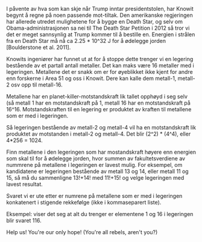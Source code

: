 I påvente av hva som kan skje når Trump inntar presidentstolen, har Knowit begynt å regne på noen passende mot-tiltak. Den amerikanske regjeringen har allerede utredet mulighetene for å bygge en Death Star, og selv om Obama-administrasjonen sa nei til The Death Star Petition i 2012 så tror vi det er meget sannsynlig at Trump kommer til å bestille en. Energien i strålen fra en Death Star må nå ca 2.25 * 10^32 J for å ødelegge jorden [Boulderstone et al. 2011].

Knowits ingeniører har funnet ut at for å stoppe dette trenger vi en legering bestående av et partall antall metaller. Det kan maks være 16 metaller med i legeringen. Metallene det er snakk om er for øyeblikket ikke kjent for andre enn forskerne i Area 51 og oss i Knowit. Dere kan kalle dem metall-1, metall-2 osv opp til metall-16.

Metallene har en planet-killer-motstandskraft lik tallet opphøyd i seg selv (så metall 1 har en motstandskraft på 1, metall 16 har en motstandskraft på 16^16. Motstandskraften til en legering er produktet av kraften til metallene som er med i legeringen.

Så legeringen bestående av metall-2 og metall-4 vil ha en motstandskraft lik produktet av motstanden i metall-2 og metall-4. Det blir (2^2) * (4^4), eller 4*256 = 1024.

Finn metallene i den legeringen som har mostandskraft høyere enn energien som skal til for å ødelegge jorden, hvor summen av fakultetsverdiene av nummrene på metallene i legeringen er lavest mulig. For eksempel, om kandidatene er legeringen bestående av metall 13 og 14, eller metall 11 og 15, så må du sammenligne 13!+14! med 11!+15! og velge legeringen med lavest resultat.

Svaret vi er ute etter er numrene på metallene som er med i legeringen konkatenert i stigende rekkefølge (ikke i kommaseparert liste).

Eksempel: viser det seg at alt du trenger er elementene 1 og 16 i legeringen blir svaret 116.

Help us! You're our only hope! (You're all rebels, aren't you?)